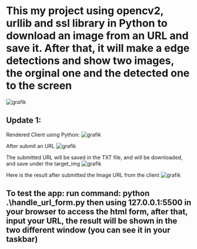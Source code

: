 # This my project using opencv2, urllib and ssl library in Python to download an image from an URL and save it. After that, it will make a edge detections and show two images, the orginal one and the detected one to the screen 
![grafik](https://github.com/dangminh214/OpenCV2-And-Save-Image-as-File-from-an-URL/assets/51837721/1dd60719-c105-489e-884b-8393d2408253)

## Update 1: 
Rendered Client using Python: 
![grafik](https://github.com/dangminh214/Edge-Detection-using-OpenCV2-And-Save-Image-as-File-from-an-URL/assets/51837721/698a35c8-268e-4919-8d6d-21bd3405b561)

After submit an URL 
![grafik](https://github.com/dangminh214/Edge-Detection-using-OpenCV2-And-Save-Image-as-File-from-an-URL/assets/51837721/296f27c7-d38b-4f7f-9fe2-c9be642c4c7d)

The submitted URL will be saved in the TXT file, and will be downloaded, and save under the target_img 
![grafik](https://github.com/dangminh214/Edge-Detection-using-OpenCV2-And-Save-Image-as-File-from-an-URL/assets/51837721/a92cbd71-efe3-4004-b452-39d7633671d4)

Here is the result after submitted the Image URL from the client
![grafik](https://github.com/dangminh214/Edge-Detection-using-OpenCV2-And-Save-Image-as-File-from-an-URL/assets/51837721/b7fcaaba-7c2c-4b12-bccd-8dc7fef73cf9)

## To test the app: run command: python .\handle_url_form.py then using 127.0.0.1:5500 in your browser to access the html form, after that, input your URL, the result will be shown in the two different window (you can see it in your taskbar)







